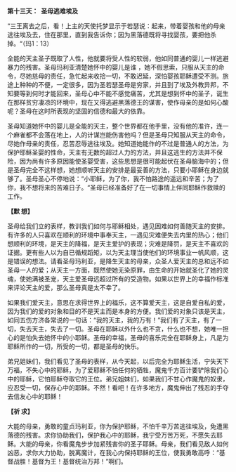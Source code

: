 **第十三天：  圣母逃难埃及**

“三王离去之后，看！上主的天使托梦显示于若瑟说：起来，带着婴孩和他的母亲逃往埃及去，住在那里，直到我告诉你；因为黑落德既将寻找婴孩，要把他杀掉。“（玛1：13）

全能的天主圣子既取了人性，他就要将受人性的软弱，他如同普通的婴儿一样逃避暴力的残害。圣母玛利亚清楚她怀中的婴儿是谁 ，她不假思索，只服从天主的命令，尽她慈母的责任，急忙起来收拾一切，不敢迟延，深怕婴孩耶稣遭受不测。旅途上种种的不便，一定很多，因为圣若瑟圣母是穷家，并且到了埃及外教异邦，不知要等到何时才能回来，圣母心中不能不感觉痛苦，尤其是想到怀中的圣子，诞生在那样贫穷凄凉的环境中，现在又得逃避黑落德王的谋害，使作母亲的是如何心酸呢？圣母在这时所表现的坚固的信德和最大的依靠。

圣母知道她怀中的婴儿是全能的天主，整个世界都在他手里，没有他的准许，连一个麻雀都不会落在地上，人的计谋岂能伤害他吗？但是圣母只知服从天主的命令，尽她作母亲的责任，忍苦忍辱逃往埃及。她知道她能作的不过是普通人的方法，为保护耶稣圣婴的性命，天主有无数的超过人力的方法，并且这逃生的方法并不保险，因为尚有许多原因能使圣婴受害，这些思想是很可能起伏在圣母脑海中的；但是圣母完全不这样想，她想顺听天主的安排是最妥善的方法，只要小耶稣在身边就够了。圣母圣心不停地说：“小耶稣，为了你，我不怕路途的遥远和辛苦；为了你，我不想将来的苦难日子。“圣母已经准备好了在一切事情上伴同耶稣作救赎的工作。

**【默 想】**

圣母给我们立的表样，教训我们如何与耶稣相处，遇见困难如何善随天主的安排。有许多的人只喜欢在顺利的环境中事奉天主，一遇见灾难便失去内里的热心；他们想顺利的环境，是天主的降福，是天主爱护的表现；灾难是降罚，是天主不喜欢的证据。更有些人以为自已循规蹈矩，以为天主理当使他们的环境事业一帆风顺，这是错误的想法。请看圣母玛利亚，是降生天主的母亲，众圣人爱天主的总和远不如圣母一人的爱；从天主一方面，既然使她无染原罪，由生命的开始就圣化了她的灵魂，使她满被圣宠，天主爱圣母远超过所有的受造物。如果以世界上的幸福作标准来评论天主的爱，那么圣母真是太不幸了。

如果我们爱天主，意思在求得世界上的福乐，这不算爱天主，这是自爱自私的爱，因为我们的爱的对象和目的不是天主而是本身的方便。我们爱的对象只该是天主，如同五伤方济各常说的一句话：“我的天主，我的万有！”我们有了天主，有了一切，失去天主，失去了一切。圣母在耶稣以外什么也不贪，什么也不想，她唯一担心的是怕失去她怀中的小耶稣。圣母的幸福，圣母的喜乐完全在耶稣身上，凡是为耶稣所作的一切，所受的一切，都是圣母的快乐。

弟兄姐妹们，我们看见了圣母的表样，从今天起，以后完全为耶稣生活，宁失天下万福，不失心中的耶稣，为了爱耶稣不怕任何的牺牲，魔鬼千方百计要铲除我们心中的耶稣，它怕耶稣夺取它的王位。弟兄姐妹们，如果我们不甘心作魔鬼的奴隶，应忍受一切，保存心中的耶稣。不然！看吧！在许多地方，魔鬼伸出了残忍的手夺去信友心中的耶稣！

**【祈 求】**

大能的母亲，勇敢的童贞玛利亚，你为保护耶稣，不怕千辛万苦逃往埃及，免遭黑落德的残害。求你协助我们，保护我心中的耶稣，我宁受万苦万死，不愿失去耶稣。大能的母亲，你看魔鬼步步加紧残害你的圣子耶稣。母亲，我们看见敌人如何凶恶，求你大力协助，脱离魔计，在我心内保持耶稣的王位，使我勇敢高呼：“基督战胜！基督为王！基督统治万邦！”啊们。